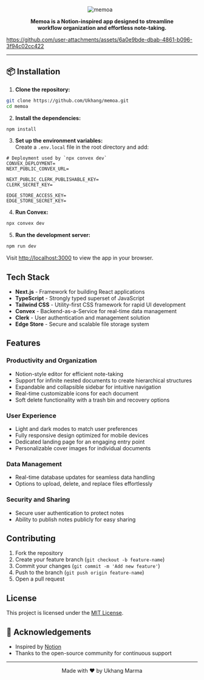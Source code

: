 <div align="center">
 <img src="https://github.com/user-attachments/assets/d9942d91-735e-48c0-9630-6829d47ec2bd" alt="memoa" style="margin-right: 10px;">
</div>

<p align="center">
    <strong> Memoa is a Notion-inspired app designed to streamline <br/> workflow organization and effortless note-taking.</strong>
</p>

https://github.com/user-attachments/assets/6a0e9bde-dbab-4861-b096-3f94c02cc422

---

## 📦 Installation

1. **Clone the repository:**  
```bash
git clone https://github.com/Ukhang/memoa.git
cd memoa
```

2. **Install the dependencies:**  
```bash
npm install
```

3. **Set up the environment variables:**  
Create a `.env.local` file in the root directory and add:
```env
# Deployment used by `npx convex dev`
CONVEX_DEPLOYMENT=
NEXT_PUBLIC_CONVEX_URL=

NEXT_PUBLIC_CLERK_PUBLISHABLE_KEY=
CLERK_SECRET_KEY=

EDGE_STORE_ACCESS_KEY=
EDGE_STORE_SECRET_KEY=
```

4. **Run Convex:**  
```bash
npx convex dev
```

5. **Run the development server:**  
```bash
npm run dev
```

Visit [http://localhost:3000](http://localhost:3000) to view the app in your browser.

## Tech Stack

- **Next.js** - Framework for building React applications
- **TypeScript** - Strongly typed superset of JavaScript
- **Tailwind CSS** - Utility-first CSS framework for rapid UI development
- **Convex** - Backend-as-a-Service for real-time data management
- **Clerk** - User authentication and management solution
- **Edge Store** - Secure and scalable file storage system

## Features

### Productivity and Organization

- Notion-style editor for efficient note-taking
- Support for infinite nested documents to create hierarchical structures
- Expandable and collapsible sidebar for intuitive navigation
- Real-time customizable icons for each document
- Soft delete functionality with a trash bin and recovery options

### User Experience

- Light and dark modes to match user preferences
- Fully responsive design optimized for mobile devices
- Dedicated landing page for an engaging entry point
- Personalizable cover images for individual documents

### Data Management

- Real-time database updates for seamless data handling
- Options to upload, delete, and replace files effortlessly

### Security and Sharing

- Secure user authentication to protect notes
- Ability to publish notes publicly for easy sharing

## Contributing

1. Fork the repository
2. Create your feature branch (`git checkout -b feature-name`)
3. Commit your changes (`git commit -m 'Add new feature'`)
4. Push to the branch (`git push origin feature-name`)
5. Open a pull request

## License

This project is licensed under the [MIT License](LICENSE).

## 🙌 Acknowledgements

- Inspired by [Notion](https://www.notion.so/)
- Thanks to the open-source community for continuous support

---

<div align="center">
    Made with ❤️ by Ukhang Marma
</div>
